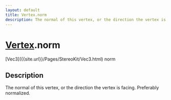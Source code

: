 ```yaml
---
layout: default
title: Vertex.norm
description: The normal of this vertex, or the direction the vertex is facing. Preferably normalized.
---
```

# [Vertex]({{site.url}}/Pages/StereoKit/Vertex.html).norm

<div class='signature' markdown='1'>
[Vec3]({{site.url}}/Pages/StereoKit/Vec3.html) norm
</div>

## Description
The normal of this vertex, or the direction the vertex is
facing. Preferably normalized.

